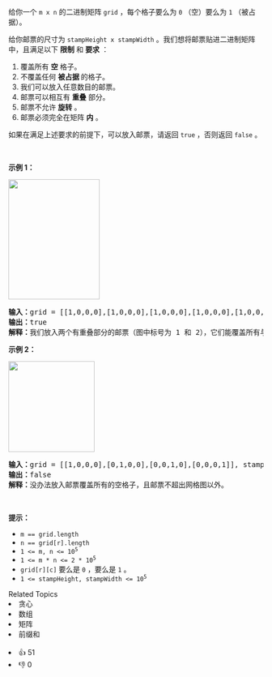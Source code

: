 <p>给你一个&nbsp;<code>m x n</code>&nbsp;的二进制矩阵&nbsp;<code>grid</code>&nbsp;，每个格子要么为&nbsp;<code>0</code>&nbsp;（空）要么为&nbsp;<code>1</code>&nbsp;（被占据）。</p>

<p>给你邮票的尺寸为&nbsp;<code>stampHeight x stampWidth</code>&nbsp;。我们想将邮票贴进二进制矩阵中，且满足以下&nbsp;<strong>限制</strong>&nbsp;和&nbsp;<strong>要求</strong>&nbsp;：</p>

<ol> 
 <li>覆盖所有 <strong>空</strong>&nbsp;格子。</li> 
 <li>不覆盖任何 <strong>被占据&nbsp;</strong>的格子。</li> 
 <li>我们可以放入任意数目的邮票。</li> 
 <li>邮票可以相互有 <strong>重叠</strong>&nbsp;部分。</li> 
 <li>邮票不允许 <strong>旋转</strong>&nbsp;。</li> 
 <li>邮票必须完全在矩阵 <strong>内</strong>&nbsp;。</li> 
</ol>

<p>如果在满足上述要求的前提下，可以放入邮票，请返回&nbsp;<code>true</code>&nbsp;，否则返回<i>&nbsp;</i><code>false</code>&nbsp;。</p>

<p>&nbsp;</p>

<p><strong>示例 1：</strong></p>

<p><img alt="" src="https://assets.leetcode.com/uploads/2021/11/03/ex1.png" style="width: 180px; height: 237px;" /></p>

<pre><b>输入：</b>grid = [[1,0,0,0],[1,0,0,0],[1,0,0,0],[1,0,0,0],[1,0,0,0]], stampHeight = 4, stampWidth = 3
<b>输出：</b>true
<b>解释：</b>我们放入两个有重叠部分的邮票（图中标号为 1 和 2），它们能覆盖所有与空格子。
</pre>

<p><strong>示例 2：</strong></p>

<p><img alt="" src="https://assets.leetcode.com/uploads/2021/11/03/ex2.png" style="width: 170px; height: 179px;" /></p>

<pre><b>输入：</b>grid = [[1,0,0,0],[0,1,0,0],[0,0,1,0],[0,0,0,1]], stampHeight = 2, stampWidth = 2 
<b>输出：</b>false 
<b>解释：</b>没办法放入邮票覆盖所有的空格子，且邮票不超出网格图以外。
</pre>

<p>&nbsp;</p>

<p><strong>提示：</strong></p>

<ul> 
 <li><code>m == grid.length</code></li> 
 <li><code>n == grid[r].length</code></li> 
 <li><code>1 &lt;= m, n &lt;= 10<sup>5</sup></code></li> 
 <li><code>1 &lt;= m * n &lt;= 2 * 10<sup>5</sup></code></li> 
 <li><code>grid[r][c]</code> 要么是&nbsp;<code>0</code>&nbsp;，要么是&nbsp;<code>1</code> 。</li> 
 <li><code>1 &lt;= stampHeight, stampWidth &lt;= 10<sup>5</sup></code></li> 
</ul>

<div><div>Related Topics</div><div><li>贪心</li><li>数组</li><li>矩阵</li><li>前缀和</li></div></div><br><div><li>👍 51</li><li>👎 0</li></div>